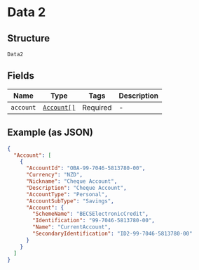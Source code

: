 
# Data 2

## Structure

`Data2`

## Fields

| Name | Type | Tags | Description |
|  --- | --- | --- | --- |
| `account` | [`Account[]`](../../doc/models/account.md) | Required | - |

## Example (as JSON)

```json
{
  "Account": [
    {
      "AccountId": "OBA-99-7046-5813780-00",
      "Currency": "NZD",
      "Nickname": "Cheque Account",
      "Description": "Cheque Account",
      "AccountType": "Personal",
      "AccountSubType": "Savings",
      "Account": {
        "SchemeName": "BECSElectronicCredit",
        "Identification": "99-7046-5813780-00",
        "Name": "CurrentAccount",
        "SecondaryIdentification": "ID2-99-7046-5813780-00"
      }
    }
  ]
}
```

